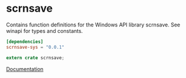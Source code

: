 # scrnsave #
Contains function definitions for the Windows API library scrnsave. See winapi for types and constants.

```toml
[dependencies]
scrnsave-sys = "0.0.1"
```

```rust
extern crate scrnsave;
```

[Documentation](https://retep998.github.io/doc/scrnsave/)
